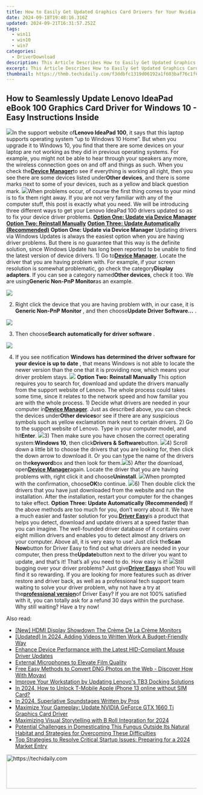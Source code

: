 ```yaml
---
title: How to Easily Get Updated Graphics Card Drivers for Your Nvidia GTX 780 (Windows Users)
date: 2024-09-18T19:48:16.316Z
updated: 2024-09-21T16:31:57.252Z
tags:
  - win11
  - win10
  - win7
categories:
  - DriverDownload
description: This Article Describes How to Easily Get Updated Graphics Card Drivers for Your Nvidia GTX 780 (Windows Users)
excerpt: This Article Describes How to Easily Get Updated Graphics Card Drivers for Your Nvidia GTX 780 (Windows Users)
thumbnail: https://thmb.techidaily.com/f3ddbfc1319d06192a1f603baf76c1f6dea1578ed46bf0e0e3227f2988d719a1.jpg
---
```


## How to Seamlessly Update Lenovo IdeaPad eBook 100 Graphics Card Driver for Windows 10 - Easy Instructions Inside

![](https://images.drivereasy.com/wp-content/uploads/2016/11/lenovo-ideapad-100.jpg)In the support website of**Lenovo IdeaPad 100**, it says that this laptop supports operating system “up to Windows 10 Home”. But when you upgrade it to Windows 10, you find that there are some devices on your laptop are not working as they did in previous operating systems. For example, you might not be able to hear through your speakers any more, the wireless connection goes on and off and things as such. When you check the[**Device Manager**](https://tools.techidaily.com/drivereasy/download/)to see if everything is working all right, then you see there are some devices listed under**Other devices**, and there is some marks next to some of your devices, such as a yellow and black question mark. ![](https://images.drivereasy.com/wp-content/uploads/2016/11/device-manager-in-lenovo-ideapad-600x432.jpg)When problems occur, of course the first thing comes to your mind is to fix them right away. If you are not very familiar with any of the computer stuff, this post is exactly what you need. We will be introducing three different ways to get your Lenovo IdeaPad 100 drivers updated so as to fix your device driver problems. [**Option One: Update via Device Manager**](https://tools.techidaily.com/drivereasy/download/) [**Option Two: Reinstall Manually**](https://tools.techidaily.com/drivereasy/download/) [**Option Three: Update Automatically (Recommended)**](https://www.drivereasy.com/knowledge/lenovo-ideapad-100-drivers-download-update-windows-10/#3)   **Option One: Update via Device Manager** Updating drivers via Windows Updates is always the easiest option when you are having driver problems. But there is no guarantee that this way is the definite solution, since Windows Update has long been reported to be unable to find the latest version of device drivers. 1) Go to[**Device Manager**](https://tools.techidaily.com/drivereasy/download/). Locate the driver that you are having problem with. For example, if your screen resolution is somewhat problematic, go check the category**Display adapters**. If you can see a category named**Other devices**, check it too. We are using**Generic Non-PnP Monitor**as an example.

![](https://images.drivereasy.com/wp-content/uploads/2016/11/generic-non-pnp-monitor-othere-devices.jpg)

 2) Right click the device that you are having problem with, in our case, it is **Generic Non-PnP Monitor** , and then choose**Update Driver Software…** .

![](https://images.drivereasy.com/wp-content/uploads/2016/11/img_5834046703c1c.jpg)

 3) Then choose**Search automatically for driver software** .

![](https://images.drivereasy.com/wp-content/uploads/2016/11/search-automatically-for-driver-software.jpg)

 4) If you see notification   **Windows has determined the driver software for your device is up to date** , that means Windows is not able to locate the newer version than the one that it is providing now, which means your driver problem stays. ![](https://images.drivereasy.com/wp-content/uploads/2016/11/windows-has-determined-the-driver-software-for-your-device-is-up-to-date-pnp-monitor.jpg)   **Option Two: Reinstall Manually** This option requires you to search for, download and update the drivers manually from the support website of Lenovo. The whole process could takes some time, since it relates to the network speed and how familiar you are with the whole process. 1) Decide what drivers are needed in your computer in[**Device Manager**](https://tools.techidaily.com/drivereasy/download/). Just as described above, you can check the devices under**Other devices**or see if there are any suspicious symbols such as yellow exclamation mark next to certain drivers. 2) Go to the support website of Lenovo. Type in your computer model, and hit**Enter**. ![](https://images.drivereasy.com/wp-content/uploads/2016/11/img_583408fc42d7d-600x188.png)3) Then make sure you have chosen the correct operating system:**Windows 10**, then click**Drivers & Software**button. ![](https://images.drivereasy.com/wp-content/uploads/2016/11/img_583409307f3dc-600x318.png)4) Scroll down a little bit to choose the drivers that you are looking for, then click the down arrow to download it. Or you can type the name of the drivers on the**keyword**box and then look for them.![](https://images.drivereasy.com/wp-content/uploads/2016/11/img_583409e48e86c-1024x456.jpg)5) After the download, open[**Device Manager**](https://tools.techidaily.com/drivereasy/download/)again. Locate the driver that you are having problems with, right click it and choose**Uninstall**. ![](https://images.drivereasy.com/wp-content/uploads/2016/11/uninstall-deneric-non-pnp-monitor.jpg)When prompted with the confirmation, choose**OK**to continue. ![](https://images.drivereasy.com/wp-content/uploads/2016/11/img_58340d03b8815.png)6) Then double click the drivers that you have just downloaded from the website and run the installation. After the installation, restart your computer for the changes to take effect.   **Option Three: Update Automatically (Recommended)** If the above methods are too much for you, don’t worry about it. We have a much easier and faster solution for you.[**Driver Easy**](https://tools.techidaily.com/drivereasy/download/)is a product that helps you detect, download and update drivers at a speed faster than you can imagine. The well-founded driver database of it contains over eight million drivers and enables you to detect almost any drivers on your computer. Above all, it is very easy to use! Just click the**Scan Now**button for Driver Easy to find out what drivers are needed in your computer, then press the**Update**button next to the driver you want to update, and that’s it! That’s all you need to do. How easy is it! ![](https://images.drivereasy.com/wp-content/uploads/2017/04/img_58e8a37b8ca90.jpg)Still bugging over your driver problems? Just give[**Driver Easy**](https://tools.techidaily.com/drivereasy/download/)a shot! You will find it so rewarding. If you are looking for more features such as driver restore and driver back, as well as a professional tech support team waiting to solve your driver problem, why not have a try at the[**professional version**](https://tools.techidaily.com/drivereasy/download/)of Driver Easy? If you are not 100% satisfied with it, you can totally ask for a refund 30 days within the purchase. Why still waiting? Have a try now!

<ins class="adsbygoogle"
     style="display:block"
     data-ad-format="autorelaxed"
     data-ad-client="ca-pub-7571918770474297"
     data-ad-slot="1223367746"></ins>

<ins class="adsbygoogle"
     style="display:block"
     data-ad-client="ca-pub-7571918770474297"
     data-ad-slot="8358498916"
     data-ad-format="auto"
     data-full-width-responsive="true"></ins>

<span class="atpl-alsoreadstyle">Also read:</span>
<div><ul>
<li><a href="https://some-knowledge.techidaily.com/new-hdmi-display-showdown-the-creme-de-la-creme-monitors/"><u>[New] HDMI Display Showdown The Crème De La Crème Monitors</u></a></li>
<li><a href="https://facebook-video-footage.techidaily.com/updated-in-2024-adding-videos-to-written-work-a-budget-friendly-way/"><u>[Updated] In 2024, Adding Videos to Written Work A Budget-Friendly Way</u></a></li>
<li><a href="https://driver-download.techidaily.com/enhance-device-performance-with-the-latest-hid-compliant-mouse-driver-updates/"><u>Enhance Device Performance with the Latest HID-Compliant Mouse Driver Updates</u></a></li>
<li><a href="https://extra-resources.techidaily.com/external-microphones-to-elevate-film-quality/"><u>External Microphones to Elevate Film Quality</u></a></li>
<li><a href="https://eaxpv-info.techidaily.com/free-easy-methods-to-convert-dng-photos-on-the-web-discover-how-with-movavi/"><u>Free Easy Methods to Convert DNG Photos on the Web - Discover How With Movavi</u></a></li>
<li><a href="https://driver-download.techidaily.com/improve-your-workstation-by-updating-lenovos-tb3-docking-solutions/"><u>Improve Your Workstation by Updating Lenovo's TB3 Docking Solutions</u></a></li>
<li><a href="https://sim-unlock.techidaily.com/in-2024-how-to-unlock-t-mobile-apple-iphone-13-online-without-sim-card-by-drfone-ios/"><u>In 2024, How to Unlock T-Mobile Apple iPhone 13 online without SIM Card?</u></a></li>
<li><a href="https://some-approaches.techidaily.com/in-2024-superlative-soundstages-written-by-pros/"><u>In 2024, Superlative Soundstages Written by Pros</u></a></li>
<li><a href="https://driver-download.techidaily.com/maximize-your-gameplay-update-nvidia-geforce-gtx-1660-ti-graphics-card-driver/"><u>Maximize Your Gameplay: Update NVIDIA GeForce GTX 1660 Ti Graphics Card Driver</u></a></li>
<li><a href="https://extra-skills.techidaily.com/maximizing-visual-storytelling-with-b-roll-integration-for-2024/"><u>Maximizing Visual Storytelling with B Roll Integration for 2024</u></a></li>
<li><a href="https://driver-download.techidaily.com/potential-challenges-in-domesticating-this-fungus-outside-its-natural-habitat-and-strategies-for-overcoming-these-difficulties/"><u>Potential Challenges in Domesticating This Fungus Outside Its Natural Habitat and Strategies for Overcoming These Difficulties</u></a></li>
<li><a href="https://program-issues.techidaily.com/top-strategies-to-resolve-critical-startup-issues-preparing-for-a-2024-market-entry/"><u>Top Strategies to Resolve Critical Startup Issues: Preparing for a 2024 Market Entry</u></a></li>
</ul></div>

<!-- affiliate ads begin -->
<a href="https://ephamedtechinc.pxf.io/c/5597632/2137202/26400" target="_top" id="2137202">
  <img src="//a.impactradius-go.com/display-ad/26400-2137202" border="0" alt="https://techidaily.com" width="728" height="90"/>
</a>
<img height="0" width="0" src="https://ephamedtechinc.pxf.io/i/5597632/2137202/26400" style="position:absolute;visibility:hidden;" border="0" />
<!-- affiliate ads end -->

